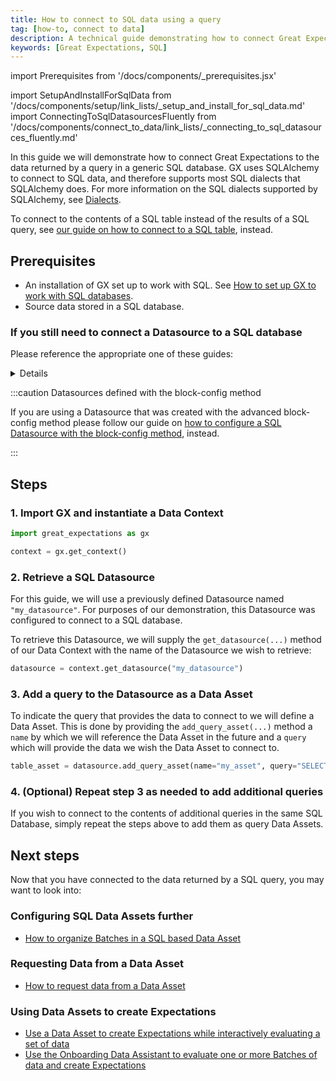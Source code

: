 ```yaml
---
title: How to connect to SQL data using a query
tag: [how-to, connect to data]
description: A technical guide demonstrating how to connect Great Expectations to the data returned by a SQL query.
keywords: [Great Expectations, SQL]
---
```


<!-- Import statements start here. -->
import Prerequisites from '/docs/components/_prerequisites.jsx'

import SetupAndInstallForSqlData from '/docs/components/setup/link_lists/_setup_and_install_for_sql_data.md'
import ConnectingToSqlDatasourcesFluently from '/docs/components/connect_to_data/link_lists/_connecting_to_sql_datasources_fluently.md'

In this guide we will demonstrate how to connect Great Expectations to the data returned by a query in a generic SQL database.  GX uses SQLAlchemy to connect to SQL data, and therefore supports most SQL dialects that SQLAlchemy does.  For more information on the SQL dialects supported by SQLAlchemy, see [Dialects](https://docs.sqlalchemy.org/en/20/dialects/index.html).

To connect to the contents of a SQL table instead of the results of a SQL query, see [our guide on how to connect to a SQL table](/docs/guides/connecting_to_your_data/fluent/database/how_to_connect_to_a_sql_table), instead.

## Prerequisites

<Prerequisites requirePython = {false} requireInstallation = {false} requireDataContext = {false} requireSourceData = {null} requireDatasource = {false} requireExpectationSuite = {false}>

- An installation of GX set up to work with SQL. See [How to set up GX to work with SQL databases](/docs/guides/setup/optional_dependencies/sql_databases/how_to_setup_gx_to_work_with_sql_databases).
- Source data stored in a SQL database.

</Prerequisites> 

### If you still need to connect a Datasource to a SQL database

<summary></summary>

Please reference the appropriate one of these guides:

<ConnectingToSqlDatasourcesFluently />

<details></details>

:::caution Datasources defined with the block-config method

If you are using a Datasource that was created with the advanced block-config method please follow our guide on [how to configure a SQL Datasource with the block-config method](/docs/guides/connecting_to_your_data/datasource_configuration/how_to_configure_a_sql_datasource), instead.

:::

## Steps

### 1. Import GX and instantiate a Data Context

```python title="Python code"
import great_expectations as gx

context = gx.get_context()
```

### 2. Retrieve a SQL Datasource

For this guide, we will use a previously defined Datasource named `"my_datasource"`.  For purposes of our demonstration, this Datasource was configured to connect to a SQL database.

To retrieve this Datasource, we will supply the `get_datasource(...)` method of our Data Context with the name of the Datasource we wish to retrieve:

```python title="Python code"
datasource = context.get_datasource("my_datasource")
```

### 3. Add a query to the Datasource as a Data Asset

To indicate the query that provides the data to connect to we will define a Data Asset.  This is done by providing the `add_query_asset(...)` method a `name` by which we will reference the Data Asset in the future and a `query` which will provide the data we wish the Data Asset to connect to.

```python title="Python code"
table_asset = datasource.add_query_asset(name="my_asset", query="SELECT passenger_count, total_amount FROM yellow_tripdata")
```

### 4. (Optional) Repeat step 3 as needed to add additional queries

If you wish to connect to the contents of additional queries in the same SQL Database, simply repeat the steps above to add them as query Data Assets.

## Next steps

Now that you have connected to the data returned by a SQL query, you may want to look into:

### Configuring SQL Data Assets further
- [How to organize Batches in a SQL based Data Asset](/docs/guides/connecting_to_your_data/fluent/data_assets/how_to_organize_batches_in_a_sql_based_data_asset)

### Requesting Data from a Data Asset
- [How to request data from a Data Asset](/docs/guides/connecting_to_your_data/fluent/batch_requests/how_to_request_data_from_a_data_asset)

### Using Data Assets to create Expectations
- [Use a Data Asset to create Expectations while interactively evaluating a set of data](/docs/guides/expectations/how_to_create_and_edit_expectations_with_instant_feedback_from_a_sample_batch_of_data)
- [Use the Onboarding Data Assistant to evaluate one or more Batches of data and create Expectations](/docs/guides/expectations/data_assistants/how_to_create_an_expectation_suite_with_the_onboarding_data_assistant)



